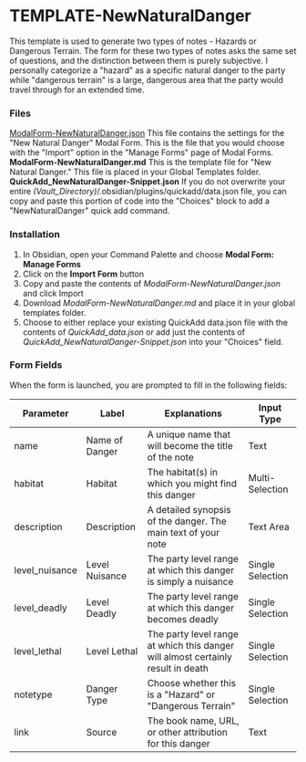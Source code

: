# TEMPLATE-NewNaturalDanger

This template is used to generate two types of notes - Hazards or Dangerous Terrain. The form for these two types of notes asks the same set of questions, and the distinction between them is purely subjective. I personally categorize a "hazard" as a specific natural danger to the party while "dangerous terrain" is a large, dangerous area that the party would travel through for an extended time. 

### Files

[ModalForm-NewNaturalDanger.json](/TEMPLATE_NewNaturalDanger/ModalForm-NewNaturalDanger.json) This file contains the settings for the "New Natural Danger" Modal Form. This is the file that you would choose with the "Import" option in the "Manage Forms" page of Modal Forms. <br>
**ModalForm-NewNaturalDanger.md** This is the template file for "New Natural Danger." This file is placed in your Global Templates folder. <br>
**QuickAdd_NewNaturalDanger-Snippet.json** If you do not overwrite your entire *(Vault_Directory)*/.obsidian/plugins/quickadd/data.json file, you can copy and paste this portion of code into the "Choices" block to add a "NewNaturalDanger" quick add command. 

### Installation

1. In Obsidian, open your Command Palette and choose **Modal Form: Manage Forms**
2. Click on the **Import Form** button
3. Copy and paste the contents of _ModalForm-NewNaturalDanger.json_ and click Import
4. Download _ModalForm-NewNaturalDanger.md_ and place it in your global templates folder. 
5. Choose to either replace your existing QuickAdd data.json file with the contents of *QuickAdd_data.json* or add just the contents of *QuickAdd_NewNaturalDanger-Snippet.json* into your "Choices" field.  

### Form Fields

When the form is launched, you are prompted to fill in the following fields:

| Parameter | Label | Explanations | Input Type |
|---|---|---|---|
|name|Name of Danger|A unique name that will become the title of the note|Text|
|habitat|Habitat|The habitat(s) in which you might find this danger|Multi-Selection|
|description|Description|A detailed synopsis of the danger. The main text of your note|Text Area|
|level_nuisance|Level Nuisance|The party level range at which this danger is simply a nuisance|Single Selection|
|level_deadly|Level Deadly|The party level range at which this danger becomes deadly|Single Selection|
|level_lethal|Level Lethal|The party level range at which this danger will almost certainly result in death|Single Selection|
|notetype|Danger Type|Choose whether this is a "Hazard" or "Dangerous Terrain"|Single Selection|
|link|Source|The book name, URL, or other attribution for this danger|Text|
